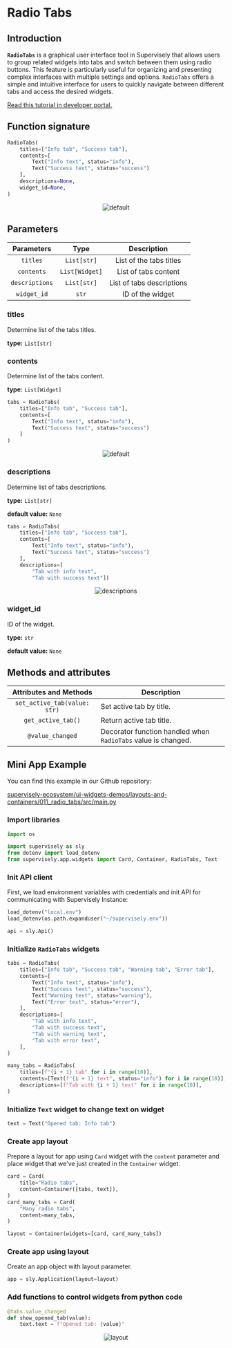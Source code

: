 # Radio Tabs

## Introduction

**`RadioTabs`** is a graphical user interface tool in Supervisely that allows users to group related widgets into tabs and switch between them using radio buttons. This feature is particularly useful for organizing and presenting complex interfaces with multiple settings and options. `RadioTabs` offers a simple and intuitive interface for users to quickly navigate between different tabs and access the desired widgets.

[Read this tutorial in developer portal.](https://developer.supervise.ly/app-development/widgets/layouts-and-containers/radiotabs)

## Function signature

```python
RadioTabs(
    titles=["Info tab", "Success tab"],
    contents=[
        Text("Info text", status="info"),
        Text("Success text", status="success")
    ],
    descriptions=None,
    widget_id=None,
)
```

<p align="center">
  <img src="https://user-images.githubusercontent.com/120389559/222171253-af777d91-7c48-4990-b807-9238e2968662.gif" alt="default" />
</p>

## Parameters

|   Parameters   |      Type      |        Description        |
| :------------: | :------------: | :-----------------------: |
|    `titles`    |  `List[str]`   |  List of the tabs titles  |
|   `contents`   | `List[Widget]` |   List of tabs content    |
| `descriptions` |  `List[str]`   | List of tabs descriptions |
|  `widget_id`   |     `str`      |     ID of the widget      |

### titles

Determine list of the tabs titles.

**type:** `List[str]`

### contents

Determine list of the tabs content.

**type:** `List[Widget]`

```python
tabs = RadioTabs(
    titles=["Info tab", "Success tab"],
    contents=[
        Text("Info text", status="info"),
        Text("Success text", status="success")
    ]
)
```

<p align="center">
  <img src="https://user-images.githubusercontent.com/120389559/222171253-af777d91-7c48-4990-b807-9238e2968662.gif" alt="default" />
</p>

### descriptions

Determine list of tabs descriptions.

**type:** `List[str]`

**default value:** `None`

```python
tabs = RadioTabs(
    titles=["Info tab", "Success tab"],
    contents=[
        Text("Info text", status="info"),
        Text("Success text", status="success")
    ],
    descriptions=[
        "Tab with info text",
        "Tab with success text"])
```

<p align="center">
  <img src="https://user-images.githubusercontent.com/120389559/222174503-b99916b1-06e8-4845-a2dc-6abef1d1cb1e.gif" alt="descriptions" />
</p>

### widget_id

ID of the widget.

**type:** `str`

**default value:** `None`

## Methods and attributes

|    Attributes and Methods    | Description                                                   |
| :--------------------------: | ------------------------------------------------------------- |
| `set_active_tab(value: str)` | Set active tab by title.                                      |
|      `get_active_tab()`      | Return active tab title.                                      |
|       `@value_changed`       | Decorator function handled when `RadioTabs` value is changed. |

## Mini App Example

You can find this example in our Github repository:

[supervisely-ecosystem/ui-widgets-demos/layouts-and-containers/011_radio_tabs/src/main.py](https://github.com/supervisely-ecosystem/ui-widgets-demos/blob/master/layouts-and-containers/011_radio_tabs/src/main.py)

### Import libraries

```python
import os

import supervisely as sly
from dotenv import load_dotenv
from supervisely.app.widgets import Card, Container, RadioTabs, Text
```

### Init API client

First, we load environment variables with credentials and init API for communicating with Supervisely Instance:

```python
load_dotenv("local.env")
load_dotenv(os.path.expanduser("~/supervisely.env"))

api = sly.Api()
```

### Initialize `RadioTabs` widgets

```python
tabs = RadioTabs(
    titles=["Info tab", "Success tab", "Warning tab", "Error tab"],
    contents=[
        Text("Info text", status="info"),
        Text("Success text", status="success"),
        Text("Warning text", status="warning"),
        Text("Error text", status="error"),
    ],
    descriptions=[
        "Tab with info text",
        "Tab with success text",
        "Tab with warning text",
        "Tab with error text",
    ],
)

many_tabs = RadioTabs(
    titles=[f"{i + 1} tab" for i in range(10)],
    contents=[Text(f"{i + 1} text", status="info") for i in range(10)],
    descriptions=[f"Tab with {i + 1} text" for i in range(10)],
)
```

### Initialize `Text` widget to change text on widget

```python
text = Text("Opened tab: Info tab")
```

### Create app layout

Prepare a layout for app using `Card` widget with the `content` parameter and place widget that we've just created in the `Container` widget.

```python
card = Card(
    title="Radio tabs",
    content=Container([tabs, text]),
)
card_many_tabs = Card(
    "Many radio tabs",
    content=many_tabs,
)

layout = Container(widgets=[card, card_many_tabs])
```

### Create app using layout

Create an app object with layout parameter.

```python
app = sly.Application(layout=layout)
```

### Add functions to control widgets from python code

```python
@tabs.value_changed
def show_opened_tab(value):
    text.text = f"Opened tab: {value}"
```

<p align="center">
  <img src="https://user-images.githubusercontent.com/120389559/222177913-2c4d26de-f555-4747-8fed-ee8807f7d6ce.gif" alt="layout" />
</p>

